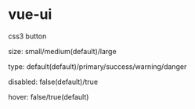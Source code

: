 # vue-ui
css3 button

size: small/medium(default)/large

type: default(default)/primary/success/warning/danger

disabled: false(default)/true

hover: false/true(default)
